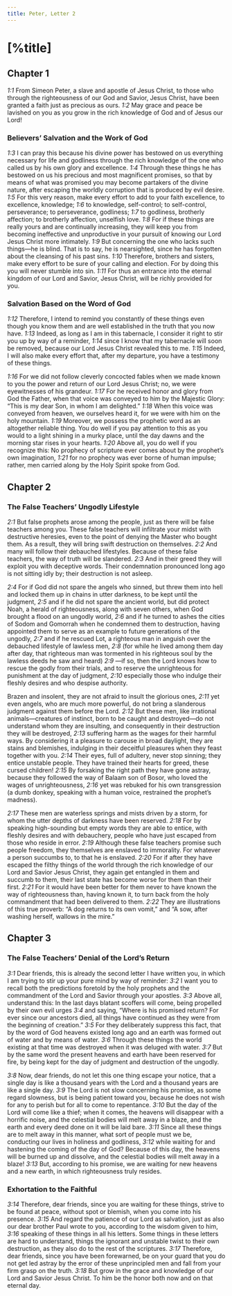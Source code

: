 ```yaml
---
title: Peter, Letter 2
---
```

# [%title]

## Chapter 1

<cite>1:1</cite> From Simeon Peter, a slave and apostle of Jesus Christ, to those who through the righteousness of our God and Savior, Jesus Christ, have been granted a faith just as precious as ours. <cite>1:2</cite> May grace and peace be lavished on you as you grow in the rich knowledge of God and of Jesus our Lord!

### Believers’ Salvation and the Work of God

<cite>1:3</cite> I can pray this because his divine power has bestowed on us everything necessary for life and godliness through the rich knowledge of the one who called us by his own glory and excellence. <cite>1:4</cite> Through these things he has bestowed on us his precious and most magnificent promises, so that by means of what was promised you may become partakers of the divine nature, after escaping the worldly corruption that is produced by evil desire. <cite>1:5</cite> For this very reason, make every effort to add to your faith excellence, to excellence, knowledge; <cite>1:6</cite> to knowledge, self-control; to self-control, perseverance; to perseverance, godliness; <cite>1:7</cite> to godliness, brotherly affection; to brotherly affection, unselfish love. <cite>1:8</cite> For if these things are really yours and are continually increasing, they will keep you from becoming ineffective and unproductive in your pursuit of knowing our Lord Jesus Christ more intimately. <cite>1:9</cite> But concerning the one who lacks such things—he is blind. That is to say, he is nearsighted, since he has forgotten about the cleansing of his past sins. <cite>1:10</cite> Therefore, brothers and sisters, make every effort to be sure of your calling and election. For by doing this you will never stumble into sin. <cite>1:11</cite> For thus an entrance into the eternal kingdom of our Lord and Savior, Jesus Christ, will be richly provided for you.

### Salvation Based on the Word of God

<cite>1:12</cite> Therefore, I intend to remind you constantly of these things even though you know them and are well established in the truth that you now have. <cite>1:13</cite> Indeed, as long as I am in this tabernacle, I consider it right to stir you up by way of a reminder, <cite>1:14</cite> since I know that my tabernacle will soon be removed, because our Lord Jesus Christ revealed this to me. <cite>1:15</cite> Indeed, I will also make every effort that, after my departure, you have a testimony of these things.

<cite>1:16</cite> For we did not follow cleverly concocted fables when we made known to you the power and return of our Lord Jesus Christ; no, we were eyewitnesses of his grandeur. <cite>1:17</cite> For he received honor and glory from God the Father, when that voice was conveyed to him by the Majestic Glory: “This is my dear Son, in whom I am delighted.” <cite>1:18</cite> When this voice was conveyed from heaven, we ourselves heard it, for we were with him on the holy mountain. <cite>1:19</cite> Moreover, we possess the prophetic word as an altogether reliable thing. You do well if you pay attention to this as you would to a light shining in a murky place, until the day dawns and the morning star rises in your hearts. <cite>1:20</cite> Above all, you do well if you recognize this: No prophecy of scripture ever comes about by the prophet’s own imagination, <cite>1:21</cite> for no prophecy was ever borne of human impulse; rather, men carried along by the Holy Spirit spoke from God.

## Chapter 2

### The False Teachers’ Ungodly Lifestyle

<cite>2:1</cite> But false prophets arose among the people, just as there will be false teachers among you. These false teachers will infiltrate your midst with destructive heresies, even to the point of denying the Master who bought them. As a result, they will bring swift destruction on themselves. <cite>2:2</cite> And many will follow their debauched lifestyles. Because of these false teachers, the way of truth will be slandered. <cite>2:3</cite> And in their greed they will exploit you with deceptive words. Their condemnation pronounced long ago is not sitting idly by; their destruction is not asleep.

<cite>2:4</cite> For if God did not spare the angels who sinned, but threw them into hell and locked them up in chains in utter darkness, to be kept until the judgment, <cite>2:5</cite> and if he did not spare the ancient world, but did protect Noah, a herald of righteousness, along with seven others, when God brought a flood on an ungodly world, <cite>2:6</cite> and if he turned to ashes the cities of Sodom and Gomorrah when he condemned them to destruction, having appointed them to serve as an example to future generations of the ungodly, <cite>2:7</cite> and if he rescued Lot, a righteous man in anguish over the debauched lifestyle of lawless men, <cite>2:8</cite> (for while he lived among them day after day, that righteous man was tormented in his righteous soul by the lawless deeds he saw and heard) <cite>2:9</cite> —if so, then the Lord knows how to rescue the godly from their trials, and to reserve the unrighteous for punishment at the day of judgment, <cite>2:10</cite> especially those who indulge their fleshly desires and who despise authority.

Brazen and insolent, they are not afraid to insult the glorious ones, <cite>2:11</cite> yet even angels, who are much more powerful, do not bring a slanderous judgment against them before the Lord. <cite>2:12</cite> But these men, like irrational animals—creatures of instinct, born to be caught and destroyed—do not understand whom they are insulting, and consequently in their destruction they will be destroyed, <cite>2:13</cite> suffering harm as the wages for their harmful ways. By considering it a pleasure to carouse in broad daylight, they are stains and blemishes, indulging in their deceitful pleasures when they feast together with you. <cite>2:14</cite> Their eyes, full of adultery, never stop sinning; they entice unstable people. They have trained their hearts for greed, these cursed children! <cite>2:15</cite> By forsaking the right path they have gone astray, because they followed the way of Balaam son of Bosor, who loved the wages of unrighteousness, <cite>2:16</cite> yet was rebuked for his own transgression (a dumb donkey, speaking with a human voice, restrained the prophet’s madness).

<cite>2:17</cite> These men are waterless springs and mists driven by a storm, for whom the utter depths of darkness have been reserved. <cite>2:18</cite> For by speaking high-sounding but empty words they are able to entice, with fleshly desires and with debauchery, people who have just escaped from those who reside in error. <cite>2:19</cite> Although these false teachers promise such people freedom, they themselves are enslaved to immorality. For whatever a person succumbs to, to that he is enslaved. <cite>2:20</cite> For if after they have escaped the filthy things of the world through the rich knowledge of our Lord and Savior Jesus Christ, they again get entangled in them and succumb to them, their last state has become worse for them than their first. <cite>2:21</cite> For it would have been better for them never to have known the way of righteousness than, having known it, to turn back from the holy commandment that had been delivered to them. <cite>2:22</cite> They are illustrations of this true proverb: “A dog returns to its own vomit,” and “A sow, after washing herself, wallows in the mire.”

## Chapter 3

### The False Teachers’ Denial of the Lord’s Return

<cite>3:1</cite> Dear friends, this is already the second letter I have written you, in which I am trying to stir up your pure mind by way of reminder: <cite>3:2</cite> I want you to recall both the predictions foretold by the holy prophets and the commandment of the Lord and Savior through your apostles. <cite>3:3</cite> Above all, understand this: In the last days blatant scoffers will come, being propelled by their own evil urges <cite>3:4</cite> and saying, “Where is his promised return? For ever since our ancestors died, all things have continued as they were from the beginning of creation.” <cite>3:5</cite> For they deliberately suppress this fact, that by the word of God heavens existed long ago and an earth was formed out of water and by means of water. <cite>3:6</cite> Through these things the world existing at that time was destroyed when it was deluged with water. <cite>3:7</cite> But by the same word the present heavens and earth have been reserved for fire, by being kept for the day of judgment and destruction of the ungodly.

<cite>3:8</cite> Now, dear friends, do not let this one thing escape your notice, that a single day is like a thousand years with the Lord and a thousand years are like a single day. <cite>3:9</cite> The Lord is not slow concerning his promise, as some regard slowness, but is being patient toward you, because he does not wish for any to perish but for all to come to repentance. <cite>3:10</cite> But the day of the Lord will come like a thief; when it comes, the heavens will disappear with a horrific noise, and the celestial bodies will melt away in a blaze, and the earth and every deed done on it will be laid bare. <cite>3:11</cite> Since all these things are to melt away in this manner, what sort of people must we be, conducting our lives in holiness and godliness, <cite>3:12</cite> while waiting for and hastening the coming of the day of God? Because of this day, the heavens will be burned up and dissolve, and the celestial bodies will melt away in a blaze! <cite>3:13</cite> But, according to his promise, we are waiting for new heavens and a new earth, in which righteousness truly resides.

### Exhortation to the Faithful

<cite>3:14</cite> Therefore, dear friends, since you are waiting for these things, strive to be found at peace, without spot or blemish, when you come into his presence. <cite>3:15</cite> And regard the patience of our Lord as salvation, just as also our dear brother Paul wrote to you, according to the wisdom given to him, <cite>3:16</cite> speaking of these things in all his letters. Some things in these letters are hard to understand, things the ignorant and unstable twist to their own destruction, as they also do to the rest of the scriptures. <cite>3:17</cite> Therefore, dear friends, since you have been forewarned, be on your guard that you do not get led astray by the error of these unprincipled men and fall from your firm grasp on the truth. <cite>3:18</cite> But grow in the grace and knowledge of our Lord and Savior Jesus Christ. To him be the honor both now and on that eternal day.